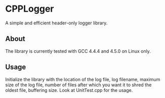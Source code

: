 CPPLogger
=========

A simple and efficient header-only logger library.

About
-----

The library is currently tested with GCC 4.4.4 and 4.5.0 on Linux only.

Usage
-----

Initialize the library with the location of the log file, log filename, maximum
size of the log file, number of files after which you want it to shred the
oldest file, buffering size. Look at UnitTest.cpp for the usage.
